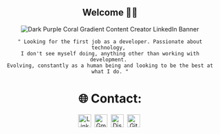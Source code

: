 <div align="center">

## Welcome 👋😄 

![Dark Purple   Coral Gradient Content Creator LinkedIn Banner](https://user-images.githubusercontent.com/101990719/184777106-4baf2fd6-0f25-4abb-8dbd-ecb351921336.gif)

```
" Looking for the first job as a developer. Passionate about technology, 
I don't see myself doing, anything other than working with development. 
Evolving, constantly as a human being and looking to be the best at what I do. "
```

# 🌐 Contact:

<a href="https://www.linkedin.com/in/renyzeraa" target="_blank"><img src="https://img.shields.io/badge/LinkedIn-0077B5?style=flat&logo=linkedin&logoColor=white" alt="LinkedIn Badge" height="30"></a>&nbsp;
<a href="mailto:renansilvaytb@gmail.com" target="_blank"><img src="https://img.shields.io/badge/Gmail-D14836?style=flat&logo=gmail&logoColor=white" alt="Gmail Badge" height="30"></a>&nbsp;
<a href="#"><img src="https://img.shields.io/badge/Discord-%237289DA.svg?logo=discord&logoColor=white" title="renan_s#7826" alt="Discord Badge" height="30"></a>&nbsp;
<a href="https://www.github.com/renyzeraa" target="_blank"><img src="https://img.shields.io/badge/GitHub-100000?style=flat&logo=github&logoColor=white" alt="GitHub Badge" height="30"></a>&nbsp;

</div>
